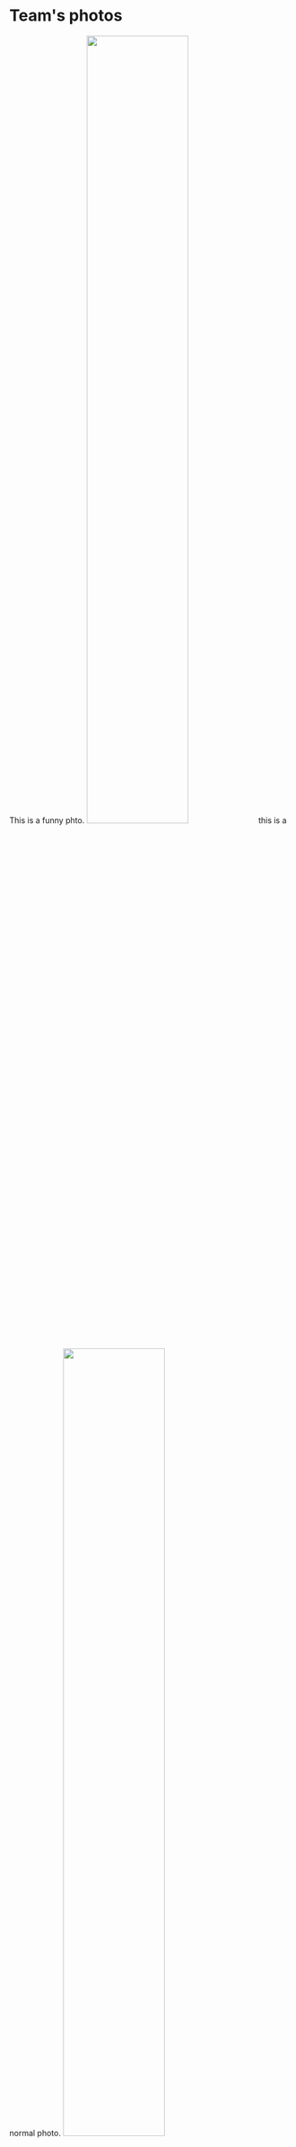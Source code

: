 Team's photos
====
This is a funny phto.
<img src="https://github.com/Hart1109/TeikyoRobostar-WRO-FE-2024/blob/main/t-photos/photo.funny.JPG" width="60%">
this is a normal photo.
<img src="https://github.com/Hart1109/TeikyoRobostar-WRO-FE-2024/blob/main/t-photos/photo.normal.JPG" width="60%">
